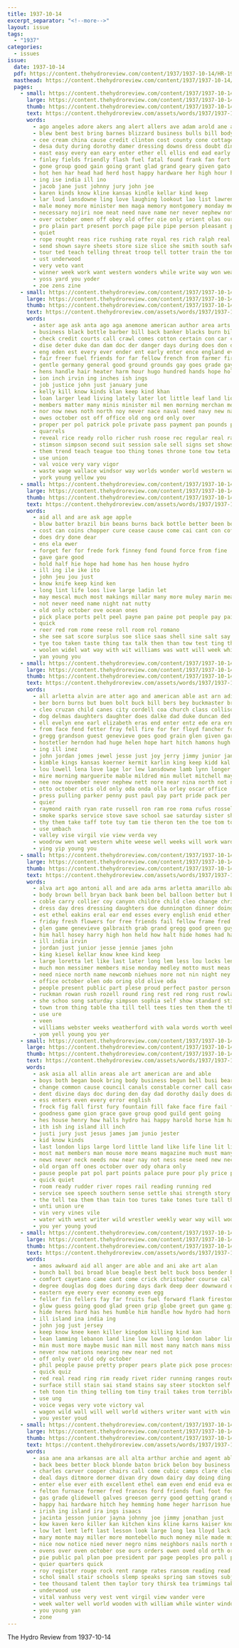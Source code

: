 ```yaml
---
title: 1937-10-14
excerpt_separator: "<!--more-->"
layout: issue
tags:
  - "1937"
categories:
  - issues
issue:
  date: 1937-10-14
  pdf: https://content.thehydroreview.com/content/1937/1937-10-14/HR-1937-10-14.pdf
  masthead: https://content.thehydroreview.com/content/1937/1937-10-14/masthead/HR-1937-10-14.jpg
  pages:
    - small: https://content.thehydroreview.com/content/1937/1937-10-14/small/HR-1937-10-14-01.jpg
      large: https://content.thehydroreview.com/content/1937/1937-10-14/large/HR-1937-10-14-01.jpg
      thumb: https://content.thehydroreview.com/content/1937/1937-10-14/thumbnails/HR-1937-10-14-01.jpg
      text: https://content.thehydroreview.com/assets/words/1937/1937-10-14/HR-1937-10-14-01.txt
      words:
        - ago angeles adore akers ang alert allers ave adam arold ane ager are anne ari american apple aso anderson allen agi alex arter and autumn acre age all alexander ander
        - blew bent best bring barnes blizzard business bulls bill body belong branch blonde begun bonus back boat boys bread bright burns bump both bigg biase box but been borders burn bis born big better books bench bor band balls belle buy bacon berth brother brisk bere
        - cee cream china cause credit clinton cost county cone cottage che cea church chamber coe close cole cedar clock charles can chris came child cox corner common cant car chairs cooper clara canada city christian cor charity coil cook class company cap casha comes come cattle churches college carnegie
        - desa duty during dorothy damer dressing downs dress doubt dinner dickey day dela devilliers down death doh deal detweiler dora doing does dies done doctor deters dallas
        - east easy every ean eary enter ether ell ellis end ead early ella even est else enid ever
        - finley fields friendly flash fuel fatal found frank fan fort former from fell felton friends fore free felt funny full floor fuss ford faye friday forget floyd fried field flood far fed flowers fish fall for fare few falls front fire ferguson first fear fil
        - gone group good gain going grant glad grand geary given gato gregg gas gay gary goose general george gave grade grow
        - hot hen har head had herd host happy hardware her high hour hurt hogan hero hinton home him health harvest harold hope hing heger holy hale hydro hey hold hall helps hazlett hands house has heads heart homes heard hereford held how
        - ing ise india ill ino
        - jacob jane just johnny jury john joe
        - karen kinds know kline kansas kindle kellar kind keep
        - lar loud lansdowne ling love laughing lookout lao list lawrence learn lay lie left lower litle long lees large live lawton last letter longer lunch lis later learned land line lake lead look lied little lose lee losing longs let lat leonard
        - male money more minister men maga memory montgomery monday meth miller munn missouri meiers mies morning miss meats miracle must morn merrill matt miles mile many march made mail mae man most method meine much matter mains members main mee may
        - necessary nojiri noe neat need nave name ner never nephew not north near nick news nese nate november nixon note new now nice night noon needy nims noel norman
        - over october omen off obey old offer oie only orient olas ours ones
        - pro plain part present porch page pile pipe person pleasant pater president pat points purse people prayer pedi place post plenty pass pretty pay pound plan pool pastor proud poor plants peet park peg piece
        - quiet
        - rope rought reas rice rushing rate royal res rich ralph real ras rain richards reynolds room reading read renee ranch roy rivers rye reasons reap ready rest rae raft reason
        - send shown sayre sheets store size slice she smith south safe street sed sides straw such sey share starring study said shamrock streets surprise shore shou summer schantz sugar stutzman shave susie sister sis seem side sad story stay son switch stores seats service states schlabach secret shade sons supple sewer soe seems swartzendruber small see ser soon sweeney stoves southern sea saw sunday september stand stock supper seen short six shows som sing saturday schools school state shawnee spies still suits say steady sie standing style show sat second sole set
        - tour ted teach telling threat troop tell totter train the toni trom tine trip town times them ton tay than take texas thomas teas taing then thy teen thing toor teacher troha till tittle towns taste tae too trees
        - ust underwood
        - very veto vant
        - winner week work want western wonders while write way won weatherford wah working wall walls words wearing word wellman wheat with worth washington winners white ware well warm wil went water wells window ways watch why weather wate ward wit world walk was wayne wares wear william war will west wolff windows
        - yoss yard you yoder
        - zoe zens zine
    - small: https://content.thehydroreview.com/content/1937/1937-10-14/small/HR-1937-10-14-02.jpg
      large: https://content.thehydroreview.com/content/1937/1937-10-14/large/HR-1937-10-14-02.jpg
      thumb: https://content.thehydroreview.com/content/1937/1937-10-14/thumbnails/HR-1937-10-14-02.jpg
      text: https://content.thehydroreview.com/assets/words/1937/1937-10-14/HR-1937-10-14-02.txt
      words:
        - aster age ask anta ago aga anemone american author area arts aver albert and agri ark are america aud all
        - business black bottle barber bill back banker blacks burn billion boule buyer bia boards bridge boston bars bench banks bacco britain borrow ber been backs buy broad balance brood baldwin board brought better but both books bruckart best battle bank
        - check credit courts call crawl comes cotton certain con car chest cor corner count courage cross close civil chance chamberlain cattle clear court cash come college center chick courtin cast cases cost change corbin carry comp chamber congress course card cobb circle case capi cause child chestnut citizen carolina comfort counts came can current corn charles coins canterbury comb china
        - dise deter duke dan dam doc der danger days during does don done down dense doing due day
        - eng eden est every ever ender ent early enter ence england even else edward els
        - fair freer fuel friends for far fellow french from farmer firm free fore fiscal fellows fees freedom face fear found flock fruits floor ference first few france felt fort furnace force farm front fil fill former fed fly fall fleece fam file fun
        - gentle germany general good ground grounds gay goes grade gayer given govern going goods gates getting gone
        - hens handle hair heater harm hour hugo hundred hands hope holly hyde human hold hence how head hawks house hop high him hus hard has home hydro hen her hulls had hasten health hoover hang hot hand hull
        - ion inch irvin ing inches ish ings
        - job justice john just january june
        - kelly kill know kinds klan keep kind khan
        - loan larger lead living lately later lot little leaf land lion lick learn lon lent life likely left low levitt line like lawyer lay league less lack late last lower live large limb
        - members matter many minis minister mil men morning merchan moment must miss moral may molt mon market milk modest mature monica mulberry man mer mere much more most mash money main made
        - nor now news noth north noy never nace naval need navy new nation northern nations not name november note nance
        - owes october ost off office old ong ord only over
        - proper per pol patrick pole private pass payment pan pounds painting public pork power pacific president paper pound present poland place pos process ply press policy peace piece prince part plants point points plenty patch peak plan poles parks pow powers people park prime pay person police
        - quarrels
        - reveal rice ready rollo richer rush roose rec regular real range rough radio race river rather run roost roosevelt
        - stimson simpson second suit session sale sell signs set shows span sin such shy states silo supply save stanley speech selves sei sit special sai seen sullivan sus six she state send see slow steers simple stands seem sum stove sion siam still stare sharp stitch story space san stock sword strange say strong seven school store screen stamps stead scales show sewing short seat size said seems spain service selling stay
        - them trend teach teague too thing tones throne tone tow teta taken tea times try tren than test tule trees threats the till tick ten take tonic then
        - use union
        - val voice very vary vigor
        - waste wage wallace windsor way worlds wonder world western war wife wheat wood william want weeks wearing wait while week wilcke wos will why was wares winter write well washington water ways with warning
        - york young yellow you
    - small: https://content.thehydroreview.com/content/1937/1937-10-14/small/HR-1937-10-14-03.jpg
      large: https://content.thehydroreview.com/content/1937/1937-10-14/large/HR-1937-10-14-03.jpg
      thumb: https://content.thehydroreview.com/content/1937/1937-10-14/thumbnails/HR-1937-10-14-03.jpg
      text: https://content.thehydroreview.com/assets/words/1937/1937-10-14/HR-1937-10-14-03.txt
      words:
        - aid all and are ask age apple
        - blow batter brazil bin beans burns back bottle better been bor butter but batin both
        - cost can coins chopper cure cease cause come cai cant con coffee cash
        - does dry done dear
        - ens ela ewer
        - forget fer for frede fork finney fond found force from fine
        - gave gare good
        - hold half hie hope had home has hen house hydro
        - ill ing ile ike ito
        - john jeu jou just
        - know knife keep kind ken
        - long lint life loos live large ladin let
        - may mescal much most makings millar many more muley marin mean miser meats man mode
        - not never need name night nat nutty
        - old only october ove ocean ones
        - pick place ports pelt peel payne pan paine pot people pay pain pro
        - quick
        - reer red rom rome reese roll room rol romano
        - she see sat score surplus soe slice saas shell sine salt say sake send sion sunny short syrus solomon such strength secret sin stock service side
        - tye too taken taste thing tax talk then than tow test ting them tol tie the toe tas throw turn
        - woolen widel wat way with wit williams was watt will week while wring why worth world weeks work want
        - yan young you
    - small: https://content.thehydroreview.com/content/1937/1937-10-14/small/HR-1937-10-14-04.jpg
      large: https://content.thehydroreview.com/content/1937/1937-10-14/large/HR-1937-10-14-04.jpg
      thumb: https://content.thehydroreview.com/content/1937/1937-10-14/thumbnails/HR-1937-10-14-04.jpg
      text: https://content.thehydroreview.com/assets/words/1937/1937-10-14/HR-1937-10-14-04.txt
      words:
        - all arletta alvin are atter ago and american able ast arn adie ang agnes alonzo alfred acy agen ane alice archie angeles anna ash aster
        - ber born burns but buen bolt buck bill bers bey buckmaster bret ballew bird brothers bring burn brother burkhalter buy ben bank barnes bryan back bia bethel bright baten business beulah binger bora best bobbie blum been
        - cleo cruzan child canes city cordell coa church class collison carver coffee chae cute canning car caddo collier check carl cake cal crane chestnut comfort clinton clara cook cock corbett crail came ches county cant coste coleman cope coffey crite cox clarence carney cen cyril cust coup chet cody chris care colorado
        - dog delmas daughters daughter does dalke dad duke duncan ded dozier dinner daugherty dim denton days day delmar dick ditmore dunithan dungan denison down
        - ell evelyn ene earl elizabeth eras end enter entz ede era erne eye emer ever even elle elk eloise edith ead
        - from face fend fetter fray fell fire for fer floyd fancher folks first frank fix farm fork fun freda fred fry friday furnace fruit firm fader francis floor former franc fil
        - gregg grandson guest genevieve goes good grain glen given garrett garland goldie geen gave gourd green gent geary gas george gers
        - hostetler herndon had huge helen hope hart hitch hamons hugh harry hatfield hardin hooker henry herman hunting homer her home herbert hume husbands hoan hosey hota house homestead husband hydro heidebrecht homes homa howe herbe has hen hinton honor hobart heads hafer high held
        - ing ill inez
        - john jordan jomes jewel jesse just joy jerry jimmy junior janzen johnston
        - kimble kings kansas koerner kermit karlin king keep kidd kal kenneth ken kirk
        - lou lowell lena love lage lor lew lansdowne lamb lynn longer like landis leonard left lillie lila lane land learn less lay los leveque last lone lee loyal lucile leon lather lewis let lucius late
        - mire morning marguerite mable mildred min mullet mitchell may minnie mapel manners mac miller mai model mabel murphy mish more melva moe ming mor mickey mound march marin miss mall mains myrle mand mest matter mccullock matte mean mis marvis monday mary moore money
        - nee now november never nephew nett nore near nina north not night nest ning nadine newton nan need neth nie ned neighbors nowka names news
        - otto october otis old only oda onda olla orley oscar office
        - press pulling parker penny pust paul pay part pride pack per pullen ping pager pepe pat potter poet portes plan pebley pleasant prier pitzer pence pace price plenty past
        - quier
        - raymond raith ryan rate russell ron ram roe roma rufus rossel rudy ray ruhl rey rose running richardson randolph rozelle ruth res roth roy ridge rowan
        - smoke sparks service stove save school sae saturday sister short stand sunda said spor starts sater stocking saas sylvester student supper stepp smell special stan strand sit seed simmons stange seiberling sei stockton smith such scott staten sou soe stout sessions salad scot springfield son subject sum sunday safe store station smalley see sich set simpson stoves star she sun south sund second
        - thy them take taff tote tuy tam tie theron ten the toe tom ton turn tee taken thom tin ted thiessen till thomason texas thad thomas troudt taylor
        - use umbach
        - valley vise virgil vie view verda vey
        - woodrow wen wat western white weese well weeks will work ward wheeler won warde week worley williams winona waller went walter working ware weck wan willie warm was wildman why weatherford while willingham water worl with weiner wilma washington wells watson
        - ying yip young you
    - small: https://content.thehydroreview.com/content/1937/1937-10-14/small/HR-1937-10-14-05.jpg
      large: https://content.thehydroreview.com/content/1937/1937-10-14/large/HR-1937-10-14-05.jpg
      thumb: https://content.thehydroreview.com/content/1937/1937-10-14/thumbnails/HR-1937-10-14-05.jpg
      text: https://content.thehydroreview.com/assets/words/1937/1937-10-14/HR-1937-10-14-05.txt
      words:
        - alva art ago antoni all and are ada arms arletta amarillo abare
        - body brown bell bryan back bank been bel balloon better but buy boys brilliant beasley both ball betty bickell beg burin bow brief begun blind bernardine business
        - coble carry collier coy canyon childre child cleo change christmas carl cecil care cure cee city cream cry comes came cause cant colony cate chair credit charles cone carmen clas christian chestnutt carrier cruse cole company class come cantrell coleman
        - dress day dres dressing daughters due dunnington dinner doing dark dun dog daughter del ditmore detweiler daugherty done down
        - est ethel eakins eral ear end esses every english enid ether eck
        - friday fresh flowers for free friends fail fellow frame fred frank fails fair forest foot fadenrecht fine folks fox full fede fee frost from
        - glen game genevieve galbraith grab grand gregg good green guy going gene guest
        - him hall hosey harry high hon held how halt hide homes had hardware has helen house hinton hard hydro huge hamilton howard henke hennessey home hurry heart her harris hart
        - ill india irvin
        - jordan just junior jesse jennie james john
        - king kiesel kellar know knee kind keep
        - large loretta let like last later long lem less lou locks lenora latter lite left light life lois lin live
        - much mon messimer members mise monday medley motto must meas mike mis may maxine melvin miller most morning miss mane made missouri man mail
        - need niece north name newcomb niehues nore not nin night ney new never needs
        - office october olen odo oring old olive oda
        - people present public part plese proud perfect pastor person past peggy pene pennington place pat paper phelps peoples points
        - ruckman rowan rush rozell round ring rest red rong rust rowland run ruhl room raymond rise reba read randall
        - she schoo song saturday simpson sophia self show standard still side san serene small sam straight see seen shy sir ser say shoe south such sur soe sell sale state station standing short store student sie shoulder sand score sells sister salesman stand service sick sports sin school super sutton smiling sat soon sunday smith sing sun son
        - town trom thing table tha till tell tees ties ten them the thousand texas times tank trip triplett too throw talk ton tin
        - use ure
        - veen
        - williams webster weeks weatherford with wala words worth week wes why wear won was warren worlds while wayne way wier work willing white wane wells write wade west will wish word window welborn well windows waldroup
        - yom yell young you yer
    - small: https://content.thehydroreview.com/content/1937/1937-10-14/small/HR-1937-10-14-06.jpg
      large: https://content.thehydroreview.com/content/1937/1937-10-14/large/HR-1937-10-14-06.jpg
      thumb: https://content.thehydroreview.com/content/1937/1937-10-14/thumbnails/HR-1937-10-14-06.jpg
      text: https://content.thehydroreview.com/assets/words/1937/1937-10-14/HR-1937-10-14-06.txt
      words:
        - ask asia all allin areas ale art american are and able
        - boys both began book bring body business begun bell busi bear bless buckingham brother barbara battles bur bitter banks big bund bool been back bob beecher but bus bound
        - change common cause council canals constable corner call case counts came city china court cant corp creek christian can counsel con circle chair candy centers coffee course cap clear coins care cluck chief
        - dent divine days doc during den day dad dorothy daily does danger der dan dress
        - ess enters even every error english
        - frock fig fall first fury fountain fill fake face fire fail for fer farmer filling few forth force fell former france faith fore front far from firm french fresh
        - goodness game gion grace gave group good guild gent going
        - hes house henry how halls hydro hai happy harold horse him has hidden hung handle had
        - ith ish ing island ill inch
        - justi jury just jesus james jam junio jester
        - kid know kinds
        - last london lips large lord little land like life line lit living lesson less later lies live
        - most mat members man mouse more means magazine much must many million made moon model manner men may
        - news never neck needs now near nay not ness nese need new necessary
        - old organ off ones october over ody ohara only
        - pause people pat pol part points palace pure pour ply price pot pos process ports proper present pull place piece press poo power
        - quick quiet
        - room ready rudder river ropes rail reading running red
        - service see speech southern sense settle shai strength story silk sky said screws sharp staff smart single sea shells speak sion sewing state stress send stores square sides sunshine sir shang sar side stand snipe south set station say show such smaller size scripture she sus sula sup ship
        - the tell tea them than tain too tures take tones ture tall tha tie ten tum timber trees thing taken then tal talk tongue takes topic
        - unti union ure
        - vin very vines vile
        - water with west writer wild wrestler weekly wear way will wool works ways wind winter word well win ward watch work why want was worm western wise wacker words walk
        - you yer young youd
    - small: https://content.thehydroreview.com/content/1937/1937-10-14/small/HR-1937-10-14-07.jpg
      large: https://content.thehydroreview.com/content/1937/1937-10-14/large/HR-1937-10-14-07.jpg
      thumb: https://content.thehydroreview.com/content/1937/1937-10-14/thumbnails/HR-1937-10-14-07.jpg
      text: https://content.thehydroreview.com/assets/words/1937/1937-10-14/HR-1937-10-14-07.txt
      words:
        - amos awkward aid all anger are able and ani ake art alan
        - bunch ball boi broad blue beagle best belt buck boss bender billy big brea brand body blood borrow bottle bellow begin black breed border burst bore bey bring better bleach box but bay bands benders bigger boy been
        - comfort cayetano came cant come crick christopher course call cast creek can columbus cable chap cord county comes case certain content chuck canine cables cattle close cords car care center coyote civil cause choice
        - degree douglas dog does during days dark deep deer downward dest death day due dunn down dent
        - eastern eye every ever economy even egg
        - feller fin fellers fay far fruits fuel forward flank firestone fiber farm fame from fruit full for few flight first force found fore fee forse famous face francisco
        - glow guess going good glad green grip globe greet gun game given ground gave glimpse gin geneva
        - hide heres hard has hes humble him handle how hydro had horn hundred half head her horst hea hell heard hold hook hurry hin hunter hung heart holster horse hills
        - ill island ina india ing
        - john jog just jersey
        - keep know knee keen killer kingdom killing kind kan
        - lean lamming lebanon land line low lown long london labor link las less league lay let left learned light last later lovely like likes little life lit lope ler look
        - min must more maybe music man mill most many match mans miss may men miles might milling mine moment moze masters mark made marian minister margaret marine master magic much marks means mean
        - never now nations nearing new near ned not
        - off only over old ody october
        - phil people pause pretty proper pears plate pick pose process pulling plain purse perk plane phi pull police poppe pinch plenty pec place
        - quick quiz
        - red real read ring rim ready rivet rider running ranges route romp run reason riding range rode
        - surface still stain sai stand stains say steer stockton self shape slow strange soul sade sad sher sor states silver stick square strength spaniel shows specks speak shield shown service side salvador stretch seven sat sorrel steers shook supply she spanish smith setter stirrup set stream strain search seek state signal single short sensing sary san straight sheriff such seen store said son sup silence show spell study see sos step shallow spoon size steel
        - teh toon tin thing telling tom tiny trail takes trom terrible them too thad the town tell tes then tim tall taken take than
        - use ung
        - voice vegas very vote victory val
        - wagon wild wall will well world withers writer want with win was while wheeler wat words wie water way war wheel wires wait wash why working watch word work walt wire
        - you yester youd
    - small: https://content.thehydroreview.com/content/1937/1937-10-14/small/HR-1937-10-14-08.jpg
      large: https://content.thehydroreview.com/content/1937/1937-10-14/large/HR-1937-10-14-08.jpg
      thumb: https://content.thehydroreview.com/content/1937/1937-10-14/thumbnails/HR-1937-10-14-08.jpg
      text: https://content.thehydroreview.com/assets/words/1937/1937-10-14/HR-1937-10-14-08.txt
      words:
        - asa ane ana arkansas are all alta arthur archie and agent able almon ater art app age american
        - back bees better block blonde baton brick belon boy business boys borders beau books buy brought big bin bonus both beat belen bright been bible beans boyd bran bello bring binger burner bie bill but bixler band boat bocks box burns
        - charles carver cooper chairs call come cubic camps clare clear cost cheap can clinton came class chair cake coffee cox check carl crail con city craig carruth cattle car cook cooley cok camp cordial claude colorado church
        - deal days ditmore dormer divan dry down dairy day doing ding dust drake dungan daughter don dorothy downs deming due docks demi deck define dallas
        - enter else ever eith excellent ethel eam even end enid eva equi every eager error eleanore
        - felton furnace former fred frances ford friends fuel foot found fine farewell frank furnish fire fin fern front friday flood finer farm files first floor frame for far free fresh farms forward fort friend fan french fish fer firm from
        - gas grade glidewell galves greeson gerry good getting grand general group grab given glad greer goes golf graff gene gallon gave gold goodson gary gool glen glass
        - happy hai hardware hitch hey hemming home heger harrison hue hogan huey houston heer hang house hem has her hal hafer him haron hatfield held holderman hoyt high holding hinton heard hydro hope health hour hopewell hold how had hand herbert
        - irish ing island ira ings isaacs
        - jacinta jesson junior jayna johnny joe jimmy jonathan just
        - kow kaven kero killer kan kitchen kins kline karns kaiser know
        - low let lent left last lesson look large long lea lloyd lack latter lines lon lucile lindsey land lovely larger like lights longs little lands lewis lee live
        - mary monte may miller more montebello much money mile made min monday mail morley mand many miles men most molt marcrum method miss meal med man
        - nice now notice nied never negro nims neighbors nails north night needs necessary new not
        - ovens over oven october ose ours orders owen oved old orth ory only owens off
        - pie public pal plan poe president par page peoples pro pall pue pan pay pauline pounds pump plenty phelps prayer pork part payne paper pleasure place pleasant phe piece proud pretty pair pastor pound parks perfect powder past pryor phy parsons per present
        - quier quarters quick
        - roy register rouge rock rent range rates ransom reading read rat rate raft rath robert rocker relic rally real ready riggs reasons room richards rich record
        - schol small stair schools slemp speaks spring sam stoves subject see shows spear state size season she sale stock saw show sparks story service simple sharon string smith son sene set south sea speed seems school star ship shown san said sunday saturday suit stepp stay sister scarth sturdy sylvester standard start stage sat sas second short street seen sed
        - tee thousand talent then taylor tory thirsk tea trimmings take taken table the times ten thi too tool thomas tap tell tuck them teacher tost talk ton trip texas test than tor
        - underwood use
        - vital vanhuss very vest vent virgil view vander vere
        - week walter well world wooden with william while winter windows will wood words want work write was walls wild working wall works wool went way white williams wheat wife worth water welcome whitney wallers weatherford
        - you young yan
        - zone
---
```


The Hydro Review from 1937-10-14

<!--more-->


